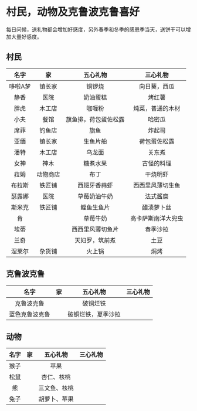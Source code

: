 # 村民，动物及克鲁波克鲁喜好

每日问候，送礼物都会增加好感度，另外春季和冬季的感恩季当天，送饼干可以增加大量好感度。

## 村民

|名字|家|五心礼物|三心礼物|
|:-:|:-:|:-:|:-:|
|哆啦A梦|镇长家|铜锣烧|向日葵，西瓜|
|静香|医院|奶油蛋糕|烤红薯|
|胖虎|木工店|咖喱粉|炖菜，普通的木材|
|小夫|餐馆|旗鱼排，荷包蛋佐松露|哈密瓜|
|席菲|钓鱼店|旗鱼|炸起司|
|亚缅|镇长家|生鱼片船|荷包蛋佐松露|
|潘特|木工店|乌龙面|关东煮|
|女神|神木|糖煮水果|古怪的料理|
|菈姆|动物商店|布丁|干烧明虾|
|布拉斯|铁匠铺|西班牙香蒜虾|西西里风薄切生鱼|
|瑟露娜|医院|草莓奶油牛奶|法式酱糜|
|斯米克|铁匠铺|鲣鱼生鱼片|醋渍萝卜丝|
|肯||草莓牛奶|高卡萨斯南洋大兜虫|
|埃蒂||西西里风薄切鱼片|春季沙拉|
|兰奇||天妇罗，筑前煮|土豆|
|涅莱尔|杂货铺|火上锅|焗烤|

## 克鲁波克鲁

|名字|家|五心礼物|三心礼物|
|:-:|:-:|:-:|:-:|
|克鲁波克鲁||破铜烂铁||
|蓝色克鲁波克鲁||破铜烂铁，夏季沙拉||

## 动物

|名字|家|五心礼物|三心礼物|
|:-:|:-:|:-:|:-:|
|猴子||苹果||
|松鼠||杏仁、核桃||
|熊||三文鱼、核桃||
|兔子||胡萝卜、苹果||